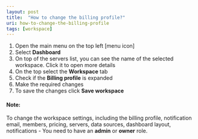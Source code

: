 ```yaml
---
layout: post
title:  "How to change the billing profile?"
uri: how-to-change-the-billing-profile
tags: [workspace]
---
```


1.  Open the main menu on the top left \[menu icon\]
2.  Select **Dashboard**
3.  On top of the servers list, you can see the name of the selected workspace. Click it to open more details
4.  On the top select the **Workspace** tab
5.  Check if the **Billing profile** is expanded
6.  Make the required changes
7.  To save the changes click **Save workspace**

<!-- more -->

#### Note:

To change the workspace settings, including the billing profile, notification email, members, pricing, servers, data sources, dashboard layout, notifications - You need to have an **admin** or **owner** role.